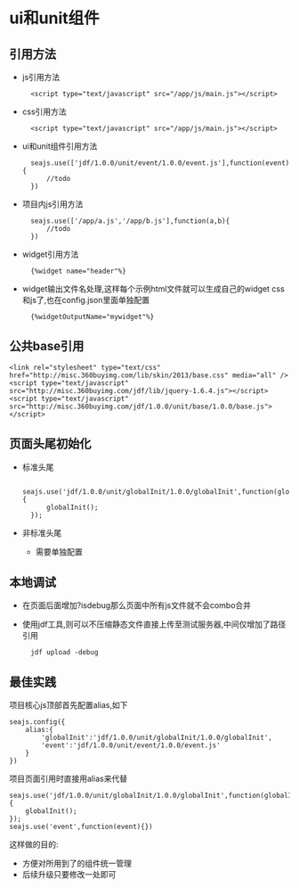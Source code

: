 # ui和unit组件

## 引用方法
* js引用方法

		<script type="text/javascript" src="/app/js/main.js"></script>

* css引用方法

		<script type="text/javascript" src="/app/js/main.js"></script>

* ui和unit组件引用方法

		seajs.use(['jdf/1.0.0/unit/event/1.0.0/event.js'],function(event){ 
			//todo
		})

* 项目内js引用方法

		seajs.use(['/app/a.js','/app/b.js'],function(a,b){ 
			//todo
		})	

* widget引用方法

		{%widget name="header"%}

* widget输出文件名处理,这样每个示例html文件就可以生成自己的widget css和js了,也在config.json里面单独配置
		
		{%widgetOutputName="mywidget"%}

## 公共base引用

	<link rel="stylesheet" type="text/css" href="http://misc.360buyimg.com/lib/skin/2013/base.css" media="all" />
	<script type="text/javascript" src="http://misc.360buyimg.com/jdf/lib/jquery-1.6.4.js"></script>
	<script type="text/javascript" src="http://misc.360buyimg.com/jdf/1.0.0/unit/base/1.0.0/base.js"></script>


## 页面头尾初始化
* 标准头尾
		
		seajs.use('jdf/1.0.0/unit/globalInit/1.0.0/globalInit',function(globalInit){
			globalInit();
		});

* 非标准头尾

	* 需要单独配置

## 本地调试
* 在页面后面增加?isdebug那么页面中所有js文件就不会combo合并
* 使用jdf工具,则可以不压缩静态文件直接上传至测试服务器,中间仅增加了路径引用

		jdf upload -debug 


## 最佳实践
项目核心js顶部首先配置alias,如下

	seajs.config({
		alias:{
			'globalInit':'jdf/1.0.0/unit/globalInit/1.0.0/globalInit',
			'event':'jdf/1.0.0/unit/event/1.0.0/event.js'
		}
	})

项目页面引用时直接用alias来代替

	seajs.use('jdf/1.0.0/unit/globalInit/1.0.0/globalInit',function(globalInit){
		globalInit();
	});
	seajs.use('event',function(event){})

这样做的目的:

* 方便对所用到了的组件统一管理
* 后续升级只要修改一处即可


